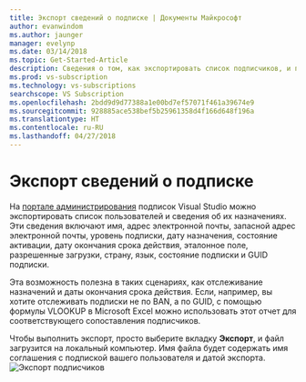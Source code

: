 ```yaml
---
title: Экспорт сведений о подписке | Документы Майкрософт
author: evanwindom
ms.author: jaunger
manager: evelynp
ms.date: 03/14/2018
ms.topic: Get-Started-Article
description: Сведения о том, как экспортировать список подписчиков, и подробные сведения о назначениях подписки.
ms.prod: vs-subscription
ms.technology: vs-subscriptions
searchscope: VS Subscription
ms.openlocfilehash: 2bdd9d9d77388a1e00bd7ef57071f461a39674e9
ms.sourcegitcommit: 928885ace538bef5b25961358d4f166d648f196a
ms.translationtype: HT
ms.contentlocale: ru-RU
ms.lasthandoff: 04/27/2018
---
```

# <a name="exporting-subscription-information"></a>Экспорт сведений о подписке

На [портале администрирования](https://manage.visualstudio.com) подписок Visual Studio можно экспортировать список пользователей и сведения об их назначениях. Эти сведения включают имя, адрес электронной почты, запасной адрес электронной почты, уровень подписки, дату назначения, состояние активации, дату окончания срока действия, эталонное поле, разрешенные загрузки, страну, язык, состояние подписки и GUID подписки. 

Эта возможность полезна в таких сценариях, как отслеживание назначений и даты окончания срока действия. Если, например, вы хотите отслеживать подписки не по BAN, а по GUID, с помощью формулы VLOOKUP в Microsoft Excel можно использовать этот отчет для соответствующего сопоставления подписчиков.  

Чтобы выполнить экспорт, просто выберите вкладку **Экспорт**, и файл загрузится на локальный компьютер. Имя файла будет содержать имя соглашения с подпиской вашего пользователя и датой экспорта.  
        ![Экспорт подписчиков](_img\exporting-subscriptions\exporting-subscriptions.png)
